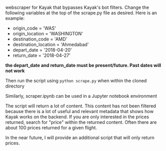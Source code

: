 webscraper for Kayak that bypasses Kayak's bot filters. Change the following variables at the top of the scrape.py file as desired. Here is an example: 

* origin_code = 'WAS'
* origin_location = 'WASHINGTON'
* destination_code = 'AMD'
* destination_location = 'Ahmedabad'
* depart_date = '2018-04-20'
* return_date = '2018-04-27'

**the depart_date and return_date must be present/future. Past dates will not work**

Then run the script using ``` python scrape.py ``` when within the cloned directory 


Similarly, scraper.ipynb can be used in a Jupyter notebook environment


The script will return a lot of content. This content has not been filtered because there is a lot of useful and relevant metadata that shows how Kayak works on the backend. If you are only interested in the prices returned, search for "price" within the returned content. Often there are about 100 prices returned for a given flight. 

In the near future, I will provide an additional script that will only return prices. 



